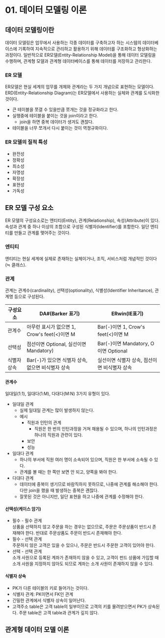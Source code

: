 # 01. 데이터 모델링 이론
## 데이터 모델링이란
데이터 모델링은 업무에서 사용하는 각종 데이터를 구축하고자 하는 시스템의 데이터베이스에 기록하여 지속적으로 관리하고 활용하기 위해 데이터를 구조화하고 형상화하는 과정이다.
일반적으로 ER모델(Entity-Relationship Model)을 통해 데이터 모델링을 수행하며, 관계형 모델과 관계형 데이터베이스를 통해 데이터를 저장하고 관리한다.

### ER 모델
ER모델은 현실 세계의 업무를 개체와 관계라는 두 가지 개념으로 표현하는 모델이다.
ERD(Entity-Relationship Diagram)는 ER모델에서 사용하는 실체와 관계를 도식화한 것이다.
- 큰 테이블을 쪼갤 수 있을만큼 쪼개는 것을 정규화라고 한다.
- 실행중에 테이블을 붙이는 것을 join이라고 한다.
  - join을 하면 중복 데이터가 생겨도 괜찮다.
- 테이블을 너무 쪼개서 다시 붙이는 것이 역졍규화이다.

### ER 모델의 질적 특성
- 완전성
- 정확성
- 최소성
- 자명성
- 확장성
- 표현성
- 가독성

## ER 모델 구성 요소
ER 모델의 구성요소로는 엔티티(Entity), 관계(Relationship), 속성(Attribute)이 있다. 
속성과 관계 중 하나 이상의 조합으로 구성된 식별자(Identifier)를 포함한다.
일단 엔티티를 만들고 관계를 맺어주는 것이다.

### 엔티티
엔티티는 현실 세계에 실제로 존재하는 실체이거나, 조직, 서비스처럼 개념적인 것이다(≒ 클래스).

### 관계
관계는 관계수(cardinality), 선택성(optionality), 식별성(Identifier Inheritance), 관계명 등으로 구성된다.

|구성요소|DA#(Barker 표기)|ERwin(IE표기)|
|---|---|---|
|관계수|아무런 표시가 없으면 1, Crow's feet(<)이면 M|Bar(-)이면 1, Crow's feet(<)이면 M|
|선택성|점선이면 Optional, 실선이면 Mandatory)|Bar(-)이면 Mandatory, O이면 Optional|
|식별자 상속|Bar(-)가 있으면 식별자 상속, 없으면 비식별자 상속|실선이면 식별자 상속, 점선이면 비식별자 상속|

#### 관계수
일대일(1:1), 일대다(1:M), 다대다(M:N) 3가지 유형이 있다.
- 일대일 관계
  - 실제 일대일 관계는 많이 발생하지 않는다.
  - 예시
    - 직원과 인턴의 관계
      - 직원은 한 번의 인턴과정을 거쳐 채용될 수 있으며, 하나의 인턴과정은 하나의 직원과 관련이 있다.
    - 보안
    - 성능
- 일대다 관계
  - 하나의 부서에 직원 여러 명이 소속되어 있으며, 직원은 한 부서에 소속될 수 있다.
  - 관계를 볼 때는 한 쪽만 보면 안 되고, 양쪽을 봐야 한다.
- 다대다 관계
  - 데이터에 중복이 생기므로 바람직하지 못하므로, 나중에 관계를 해소해야 한다. 다만 join을 했을 때 발생하는 중복은 괜찮다.
  - 잘못된 것은 아니지만, 일단 표현을 하고 나중에 관계를 수정해야 한다.

#### 선택성(케이스 암기)
- 필수 - 필수 관계 </br> 상품을 선택하지 않고 주문을 하는 경우는 없으므로, 주문은 주문상품이 반드시 존재해야 한다. 반대로 주문상품도 주문이 반드시 존재해야 한다.
- 필수 - 선택 관계 </br> 주문하지 않은 고객은 있을 수 있으나, 주문은 반드시 주문한 고객이 있어야 한다.
- 선택 - 선택 관계 </br> 소개 사원으로 등록된 계좌가 존재하지 않을 수 있고, 고객이 펀드 상품에 가입할 때 소개 사원을 지정하지 않아도 되므로 계좌는 소개 사원이 존재하지 않을 수 있다. 

#### 식별자 상속
- PK가 다른 테이블의 키로 들어가는 것이다.
- 식별자 관계: PK이면서 FK인 관계
- 긴밀한 관계에서 식별자 상속이 일어난다.
- 고객주소 table은 고객 table의 일부이므로 고객의 키를 물려받으면서 PK가 상속된다. 주문 table은 고객 table과 관계가 깊지 않다.

## 관계형 데이터 모델 이론